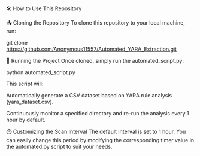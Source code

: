 🛠️ How to Use This Repository

📥 Cloning the Repository
To clone this repository to your local machine, run:

git clone https://github.com/Anonymous11557/Automated_YARA_Extraction.git

🚀 Running the Project
Once cloned, simply run the automated_script.py:

python automated_script.py

This script will:

Automatically generate a CSV dataset based on YARA rule analysis (yara_dataset.csv).

Continuously monitor a specified directory and re-run the analysis every 1 hour by default.

⏱️ Customizing the Scan Interval
The default interval is set to 1 hour. You can easily change this period by modifying the corresponding timer value in the automated.py script to suit your needs.
